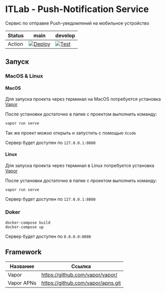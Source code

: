 # ITLab - Push-Notification Service
Сервис по отправке Push-уведомлений на мобильное устройство

Status | main | develop 
--- | --- | ---
Action | [![Deploy](https://github.com/RTUITLab/ITLab-PushNotificationService/actions/workflows/build-main.yml/badge.svg?branch=main)](https://github.com/RTUITLab/ITLab-PushNotificationService/actions/workflows/build-main.yml) | [![Test](https://github.com/RTUITLab/ITLab-PushNotificationService/actions/workflows/build-develop.yml/badge.svg?branch=develop)](https://github.com/RTUITLab/ITLab-PushNotificationService/actions/workflows/build-develop.yml)

## Запуск
### MacOS & Linux
#### MacOS
Для запуска проекта через терминал на MacOS потребуется установка [Vapor](https://docs.vapor.codes/4.0/install/macos/)

После установки достаточно в папке с проектом выполнить команду:
```bash
vapor run serve
```
Так же проект можно открыть и запустить с помощью `Xcode`

Сервер будет доступен по `127.0.0.1:8080`

#### Linux
Для запуска проекта через терминал в Linux потребуется установка [Vapor](https://docs.vapor.codes/4.0/install/linux/)

После установки достаточно в папке с проектом выполнить команду:
```bash
vapor run serve
```
Сервер будет доступен по `127.0.0.1:8080`

### Doker

```docker
docker-compose build
docker-compose up
```
Сервер будет доступен по `0.0.0.0:8080`

## Framework
Название | Ссылка
--- | ---
Vapor | https://github.com/vapor/vapor/
Vapor APNs | https://github.com/vapor/apns.git
